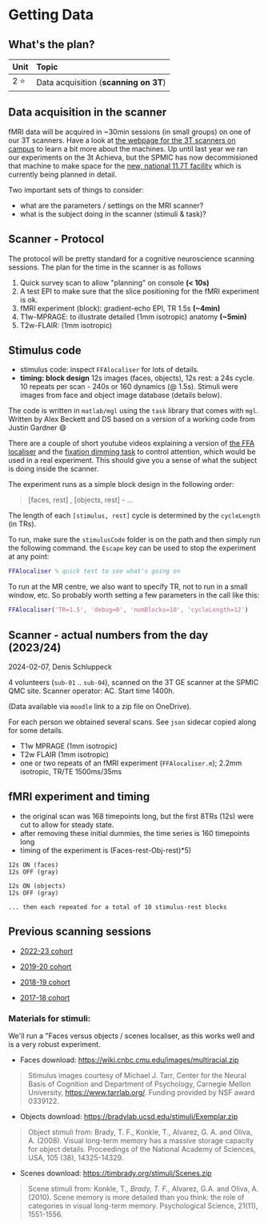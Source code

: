 # Getting Data

## What's the plan?

| Unit     | Topic                                            |
|:---------|:-------------------------------------------------|
| 2 :star: | Data acquisition (**scanning on 3T**)            |

## Data acquisition in the scanner

fMRI data will be acquired in ~30min sessions (in small groups) on one of our 3T scanners. Have a look at
[the webpage for the 3T scanners on campus](https://www.nottingham.ac.uk/research/groups/spmic/facilities/facilities.aspx) to learn a bit more about the machines.  Up until last year we ran our experiments on the 3t Achieva, but the SPMIC has now decommisioned that machine to make space for the [new, national 11.7T facility](https://www.nottingham.ac.uk/research/groups/spmic/research/national-facility-for-ultra-high-field-11.7t-human-mri-scanning/index.aspx) which is currently being planned in detail.

Two important sets of things to consider:

- what are the parameters / settings on the MRI scanner?
- what is the subject doing in the scanner (stimuli & task)?

## Scanner - Protocol

The protocol will be pretty standard for a cognitive neuroscience scanning sessions. The plan for the time in the scanner is as follows

1. Quick survey scan to allow "planning" on console **(< 10s)**
2. A test EPI to make sure that the slice positioning for the fMRI experiment is ok.
3. fMRI experiment (block): gradient-echo EPI, TR 1.5s **(~4min)**
4. T1w-MPRAGE: to illustrate detailed (1mm isotropic) anatomy **(~5min)**
5. T2w-FLAIR: (1mm isotropic)

## Stimulus code 

+ stimulus code: inspect ``FFAlocaliser``  for lots of details. 
+ **timing: block design** 12s images (faces, objects), 12s rest: a 24s cycle. 10 repeats per scan - 240s or 160 dynamics (@ 1.5s). Stimuli were images from face and object image database (details below).

The code is written in ``matlab/mgl`` using the ``task`` library that comes with ``mgl``. Written by Alex Beckett and DS based on a version of a working code from Justin Gardner :smile:

There are a couple of short youtube videos explaining a version of <a href="https://youtu.be/wcA_h-rrVeM" target="_blank">the FFA localiser</a> and the <a href="https://youtu.be/exqNc7q8zSs" target="_blank">fixation dimming task</a> to control attention, which would be used in a real experiment. This should give you  a sense of what the subject is doing inside the scanner.

The experiment runs as a simple block design in the following order:

>[faces, rest] , [objects, rest] - ...

The length of each ``[stimulus, rest]`` cycle is determined by the ``cycleLength`` (in TRs).

To run, make sure the ``stimulusCode`` folder is on the path and then simply run the following command. the ``Escape`` key can be used to stop the experiment at any point:

```matlab
FFAlocaliser % quick test to see what's going on
```

To run at the MR centre, we also want to specify TR, not to run in a small window, etc. So probably worth setting a few parameters in the call like this:

```matlab
FFAlocaliser('TR=1.5', 'debug=0', 'numBlocks=10', 'cycleLength=12')
```

## Scanner - actual numbers from the day (2023/24)

2024-02-07, Denis Schluppeck

4 volunteers (``sub-01`` .. ``sub-04``), scanned on the 3T GE scanner at the SPMIC QMC site. Scanner operator: AC. Start time 1400h.

(Data available via `moodle` link to a zip file on OneDrive). 

For each person we obtained several scans. See `json` sidecar copied along for some details.

- T1w MPRAGE (1mm isotropic)
- T2w FLAIR  (1mm isotropic)
- one or two repeats of an fMRI experiment (`FFAlocaliser.m`); 2.2mm isotropic, TR/TE 1500ms/35ms

## fMRI experiment and timing

- the original scan was 168 timepoints long, but the first 8TRs (12s) were cut to allow for steady state. 
- after removing these initial dummies, the time series is 160 timepoints long
- timing of the experiment is (Faces-rest-Obj-rest)*5)

```
12s ON (faces)
12s OFF (gray)

12s ON (objects)
12s OFF (gray)

... then each repeated for a total of 10 stimulus-rest blocks 
```

## Previous scanning sessions

- [2022-23 cohort](./2022-23-scanning.md)

- [2019-20 cohort](./2019-20-scanning.md)

- [2018-19 cohort](./2018-19-scanning.md)

- [2017-18 cohort](./2017-18-scanning.md)


### Materials for stimuli:


We'll run a "Faces versus objects / scenes localiser, as this works well and is a very robust experiment.

- Faces download:
https://wiki.cnbc.cmu.edu/images/multiracial.zip

>Stimulus images courtesy of Michael J. Tarr, Center for the Neural Basis of Cognition and Department of Psychology, Carnegie Mellon University, https://www.tarrlab.org/. Funding provided by NSF award 0339122.

- Objects download:
https://bradylab.ucsd.edu/stimuli/Exemplar.zip

>Object stimuli from: Brady, T. F., Konkle, T., Alvarez, G. A. and Oliva, A. (2008). Visual long-term memory has a massive storage capacity for object details. Proceedings of the National Academy of Sciences, USA, 105 (38), 14325-14329.

- Scenes download: https://timbrady.org/stimuli/Scenes.zip

>Scene stimuli from: Konkle, T.*, Brady, T. F.*, Alvarez, G.A. and Oliva, A. (2010). Scene memory is more detailed than you think: the role of categories in visual long-term memory. Psychological Science, 21(11), 1551-1556.
